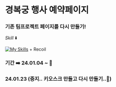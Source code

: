 # 경복궁 행사 예약페이지

### 기존 팀프로젝트 페이지를 다시 만들기! 


*Skill* ⬇️


[![My Skills](https://skillicons.dev/icons?i=next,ts,tailwind)](https://github.com/aksen123) + Recoil

### 기간 ➡️  24.01.04 ~  🤔 

###  24.01.23 (중지.. 키오스크 만들고 다시 만들기..📅)
